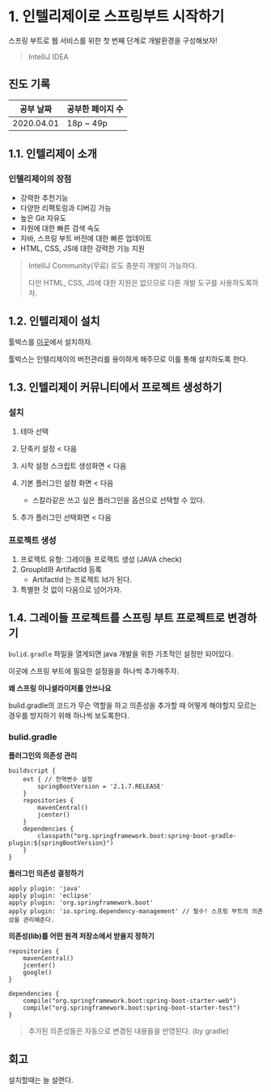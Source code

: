 # 1. 인텔리제이로 스프링부트 시작하기

스프링 부트로 웹 서비스를 위한 첫 번째 단계로 개발환경을 구성해보자!

> IntelliJ IDEA

## 진도 기록

| 공부 날짜  | 공부한 페이지 수 |
| ---------- | ---------------- |
| 2020.04.01 | 18p ~ 49p        |

## 1.1. 인텔리제이 소개

### 인텔리제이의 장점

- 강력한 추천기능
- 다양한 리팩토링과 디버깅 가능
- 높은 Git 자유도
- 자원에 대한 빠른 검색 속도
- 자바, 스프링 부트 버전에 대한 빠른 업데이트
- HTML, CSS, JS에 대한 강력한 기능 지원

> IntelliJ Community(무료) 로도 충분히 개발이 가능하다.
>
> 다만 HTML, CSS, JS에 대한 지원은 없으므로 다른 개발 도구를 사용하도록하자.

## 1.2. 인텔리제이 설치

툴박스를 [이곳](https://www.jetbrains.com/toolbox-app/ )에서 설치하자.

툴박스는 인텔리제이의 버전관리를 용이하게 해주므로 이를 통해 설치하도록 한다.

## 1.3. 인텔리제이 커뮤니티에서 프로젝트 생성하기

### 설치

1. 테마 선택
2. 단축키 설정 < 다음
3. 시작 설정 스크립트 생성화면 < 다음
4. 기본 플러그인 설정 화면 < 다음
   - 스칼라같은 쓰고 싶은 플러그인을 옵션으로 선택할 수 있다.

5. 추가 플러그인 선택화면 < 다음

### 프로젝트 생성

1. 프로젝트 유형: 그레이들 프로젝트 생성 (JAVA check)
2. GroupId와 ArtifactId 등록
   - ArtifactId 는 프로젝트 Id가 된다.
3. 특별한 것 없이 다음으로 넘어가자.

## 1.4. 그레이들 프로젝트를 스프링 부트 프로젝트로 변경하기

`bulid.gradle` 파일을 열게되면 java 개발을 위한 기초적인 설정만 되어있다.

이곳에 스프링 부트에 필요한 설정을을 하나씩 추가해주자.

**왜 스프링 이니셜라이저를 안쓰나요**

bulid.gradle의 코드가 무슨 역할을 하고 의존성을 추가할 때 어떻게 해야할지 모르는 경우를 방지하기 위해 하나씩 보도록한다.

### bulid.gradle

**플러그인의 의존성 관리**

```
buildscript {
    ext { // 전역변수 설정
        springBootVersion = '2.1.7.RELEASE'
    }
    repositories {
        mavenCentral()
        jcenter()
    }
    dependencies {
        classpath("org.springframework.boot:spring-boot-gradle-plugin:${springBootVersion}")
    }
}
```

**플러그인 의존성 결정하기**

```
apply plugin: 'java'
apply plugin: 'eclipse'
apply plugin: 'org.springframework.boot'
apply plugin: 'io.spring.dependency-management' // 필수! 스프링 부트의 의존성을 관리해준다.
```

**의존성(lib)를 어떤 원격 저장소에서 받을지 정하기**

```
repositories {
    mavenCentral()
    jcenter()
    google()
}

dependencies {
    compile("org.springframework.boot:spring-boot-starter-web")
    compile("org.springframework.boot:spring-boot-starter-test")
}
```

> 추가된 의존성들은 자동으로 변경된 내용들을 반영된다. (by gradle)

## 회고

설치할때는 늘 설랜다.